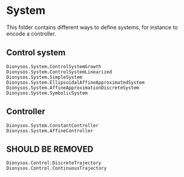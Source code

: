 # System

This folder contains different ways to define systems, for instance to encode a controller.

## Control system
```@docs
Dionysos.System.ControlSystemGrowth
Dionysos.System.ControlSystemLinearized
Dionysos.System.SimpleSystem
Dionysos.System.EllipsoidalAffineApproximatedSystem
Dionysos.System.AffineApproximationDiscreteSystem
Dionysos.System.SymbolicSystem
```

## Controller 
```@docs
Dionysos.System.ConstantController
Dionysos.System.AffineController
```

## SHOULD BE REMOVED 
```@docs
Dionysos.Control.DiscreteTrajectory
Dionysos.Control.ContinuousTrajectory
```